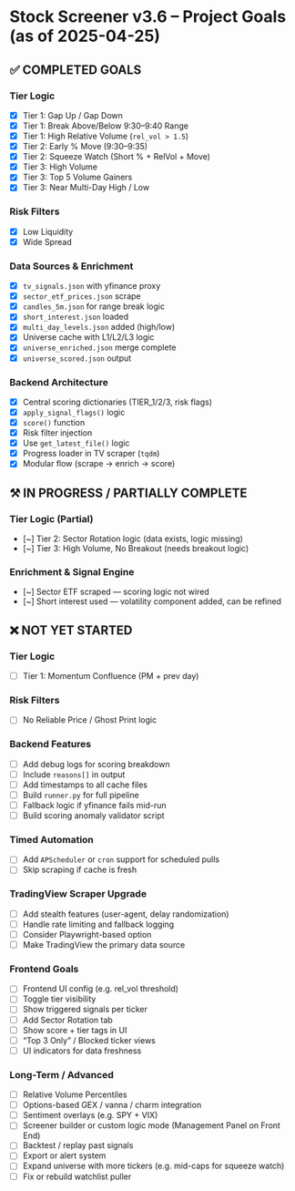 # Stock Screener v3.6 – Project Goals (as of 2025-04-25)

## ✅ COMPLETED GOALS

### Tier Logic
- [x] Tier 1: Gap Up / Gap Down
- [x] Tier 1: Break Above/Below 9:30–9:40 Range
- [x] Tier 1: High Relative Volume (`rel_vol > 1.5`)
- [x] Tier 2: Early % Move (9:30–9:35)
- [x] Tier 2: Squeeze Watch (Short % + RelVol + Move)
- [x] Tier 3: High Volume
- [x] Tier 3: Top 5 Volume Gainers
- [x] Tier 3: Near Multi-Day High / Low

### Risk Filters
- [x] Low Liquidity
- [x] Wide Spread

### Data Sources & Enrichment
- [x] `tv_signals.json` with yfinance proxy
- [x] `sector_etf_prices.json` scrape
- [x] `candles_5m.json` for range break logic
- [x] `short_interest.json` loaded
- [x] `multi_day_levels.json` added (high/low)
- [x] Universe cache with L1/L2/L3 logic
- [x] `universe_enriched.json` merge complete
- [x] `universe_scored.json` output

### Backend Architecture
- [x] Central scoring dictionaries (TIER_1/2/3, risk flags)
- [x] `apply_signal_flags()` logic
- [x] `score()` function
- [x] Risk filter injection
- [x] Use `get_latest_file()` logic
- [x] Progress loader in TV scraper (`tqdm`)
- [x] Modular flow (scrape → enrich → score)

## ⚒️ IN PROGRESS / PARTIALLY COMPLETE

### Tier Logic (Partial)
- [~] Tier 2: Sector Rotation logic (data exists, logic missing)
- [~] Tier 3: High Volume, No Breakout (needs breakout logic)

### Enrichment & Signal Engine
- [~] Sector ETF scraped — scoring logic not wired
- [~] Short interest used — volatility component added, can be refined

## ❌ NOT YET STARTED

### Tier Logic
- [ ] Tier 1: Momentum Confluence (PM + prev day)

### Risk Filters
- [ ] No Reliable Price / Ghost Print logic

### Backend Features
- [ ] Add debug logs for scoring breakdown
- [ ] Include `reasons[]` in output
- [ ] Add timestamps to all cache files
- [ ] Build `runner.py` for full pipeline
- [ ] Fallback logic if yfinance fails mid-run
- [ ] Build scoring anomaly validator script

### Timed Automation
- [ ] Add `APScheduler` or `cron` support for scheduled pulls
- [ ] Skip scraping if cache is fresh

### TradingView Scraper Upgrade
- [ ] Add stealth features (user-agent, delay randomization)
- [ ] Handle rate limiting and fallback logging
- [ ] Consider Playwright-based option
- [ ] Make TradingView the primary data source

### Frontend Goals
- [ ] Frontend UI config (e.g. rel_vol threshold)
- [ ] Toggle tier visibility
- [ ] Show triggered signals per ticker
- [ ] Add Sector Rotation tab
- [ ] Show score + tier tags in UI
- [ ] “Top 3 Only” / Blocked ticker views
- [ ] UI indicators for data freshness

### Long-Term / Advanced
- [ ] Relative Volume Percentiles
- [ ] Options-based GEX / vanna / charm integration
- [ ] Sentiment overlays (e.g. SPY + VIX)
- [ ] Screener builder or custom logic mode (Management Panel on Front End)
- [ ] Backtest / replay past signals
- [ ] Export or alert system
- [ ] Expand universe with more tickers (e.g. mid-caps for squeeze watch)
- [ ] Fix or rebuild watchlist puller
